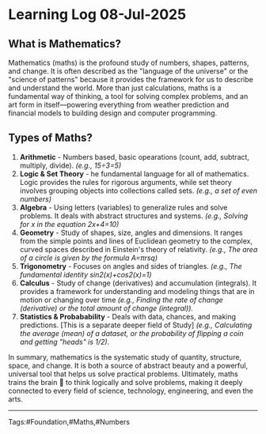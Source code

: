 # Learning Log 08-Jul-2025

## What is Mathematics?
Mathematics (maths) is the profound study of numbers, shapes, patterns, and change. It is often described as the "language of the universe" or the "science of patterns" because it provides the framework for us to describe and understand the world. More than just calculations, maths is a fundamental way of thinking, a tool for solving complex problems, and an art form in itself—powering everything from weather prediction and financial models to building design and computer programming.

## Types of Maths?
1. **Arithmetic** - Numbers based, basic opearations (count, add, subtract, multiply, divide).
*(e.g., 15÷3=5)*
2. **Logic & Set Theory** - he fundamental language for all of mathematics. Logic provides the rules for rigorous arguments, while set theory involves grouping objects into collections called sets.
*(e.g., a set of even numbers)*
3. **Algebra** - Using letters (variables) to generalize rules and solve problems. It deals with abstract structures and systems.
*(e.g., Solving for x in the equation 2x+4=10)*
4. **Geometry** - Study of shapes, size, angles and dimensions. It ranges from the simple points and lines of Euclidean geometry to the complex, curved spaces described in Einstein's theory of relativity.
*(e.g., The area of a circle is given by the formula A=πrsq)*
5. **Trigonometry** - Focuses on angles and sides of triangles.
*(e.g., The fundamental identity sin2(x)+cos2(x)=1)*
6. **Calculus** - Study of change (derivatives) and accumulation (integrals). It provides a framework for understanding and modeling things that are in motion or changing over time
*(e.g., Finding the rate of change (derivative) or the total amount of change (integral)).*
7. **Statistics & Probabability** - Deals with data, chances, and making predictions. [This is a separate deeper field of Study]
*(e.g., Calculating the average (mean) of a dataset, or the probability of flipping a coin and getting "heads" is 1/2).*

In summary, mathematics is the systematic study of quantity, structure, space, and change. It is both a source of abstract beauty and a powerful, universal tool that helps us solve practical problems. Ultimately, maths trains the brain 🧠 to think logically and solve problems, making it deeply connected to every field of science, technology, engineering, and even the arts.

---
Tags:#Foundation,#Maths,#Numbers